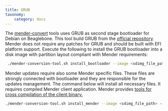 ```yaml
---
title: GRUB
taxonomy:
    category: docs
---
```


The [mender-convert](https://github.com/mendersoftware/mender-conversion-tools) tools uses GRUB as second stage bootloader for Debian on Beaglebone. This tool build GRUB from the [official repository](https://www.gnu.org/software/grub/grub-download.html). Mender does not require any patches for GRUB and should be built with EFI platform support. Execute the following to install the GRUB bootloader into a disk image with partition layout compliant with Mender requirements:

```bash
 ./mender-conversion-tool.sh install_bootloader --image <sdimg_file_path> --device-type beaglebone --toolchain <cross_compiler_name e.g. arm-linux-gnueabihf>
```

Mender updates require also some Mender specific files. These files are strongly connected with bootloader and they are responsible for the updates management. The command below will install all necessary files. It requires compiled Mender client application. Mender provides [tools for cross compilation of the client binary.](https://github.com/mendersoftware/mender-crossbuild)

```bash
./mender-conversion-tool.sh install_mender --image <sdimg_file_path> --device-type beaglebone --artifact <name_of_artifact> --server <server_address_ip> --mender <path_to_compiled_mender_client_binary>
```
